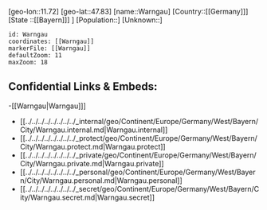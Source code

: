 ﻿---
location: [47.83,11.72]
mapzoom: [7,12] 
mapmarker: city 
type: City
tags:
- geo/City


SpocWebEntityId: 35454
isDeleted: false
confidential: public

---
[geo-lon::11.72]
[geo-lat::47.83]
[name::Warngau]
[Country::[[Germany]]]
[State ::[[Bayern]]] ]
[Population::]
[Unknown::]


```leaflet
id: Warngau
coordinates: [[Warngau]]
markerFile: [[Warngau]]
defaultZoom: 11 
maxZoom: 18
```


## Confidential Links & Embeds: 
-[[Warngau|Warngau]]] 
- [[../../../../../../../../_internal/geo/Continent/Europe/Germany/West/Bayern/City/Warngau.internal.md|Warngau.internal]] 
- [[../../../../../../../../_protect/geo/Continent/Europe/Germany/West/Bayern/City/Warngau.protect.md|Warngau.protect]] 
- [[../../../../../../../../_private/geo/Continent/Europe/Germany/West/Bayern/City/Warngau.private.md|Warngau.private]] 
- [[../../../../../../../../_personal/geo/Continent/Europe/Germany/West/Bayern/City/Warngau.personal.md|Warngau.personal]] 
- [[../../../../../../../../_secret/geo/Continent/Europe/Germany/West/Bayern/City/Warngau.secret.md|Warngau.secret]] 
